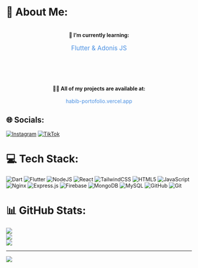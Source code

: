 # 💫 About Me:
<p align="center" style="margin: 20px 0;"><br>  <strong>🌱 I’m currently learning:</strong> <br><br>  <span style="font-size: 1.2em; color: #4A90E2;">Flutter & Adonis JS</span><br></p><br><br><p align="center" style="margin: 20px 0;"><br>  <strong>👨‍💻 All of my projects are available at:</strong> <br><br>  <a href="https://habib-portofolio.vercel.app/" target="_blank" style="text-decoration: none; color: #4A90E2;">habib-portofolio.vercel.app</a><br></p>


## 🌐 Socials:
[![Instagram](https://img.shields.io/badge/Instagram-%23E4405F.svg?logo=Instagram&logoColor=white)](https://instagram.com/habibazizysiddiq_) [![TikTok](https://img.shields.io/badge/TikTok-%23000000.svg?logo=TikTok&logoColor=white)](https://tiktok.com/@xmodra_) 

# 💻 Tech Stack:
![Dart](https://img.shields.io/badge/dart-%230175C2.svg?style=for-the-badge&logo=dart&logoColor=white) ![Flutter](https://img.shields.io/badge/Flutter-%2302569B.svg?style=for-the-badge&logo=Flutter&logoColor=white) ![NodeJS](https://img.shields.io/badge/node.js-6DA55F?style=for-the-badge&logo=node.js&logoColor=white) ![React](https://img.shields.io/badge/react-%2320232a.svg?style=for-the-badge&logo=react&logoColor=%2361DAFB) ![TailwindCSS](https://img.shields.io/badge/tailwindcss-%2338B2AC.svg?style=for-the-badge&logo=tailwind-css&logoColor=white) ![HTML5](https://img.shields.io/badge/html5-%23E34F26.svg?style=for-the-badge&logo=html5&logoColor=white) ![JavaScript](https://img.shields.io/badge/javascript-%23323330.svg?style=for-the-badge&logo=javascript&logoColor=%23F7DF1E) ![Nginx](https://img.shields.io/badge/nginx-%23009639.svg?style=for-the-badge&logo=nginx&logoColor=white) ![Express.js](https://img.shields.io/badge/express.js-%23404d59.svg?style=for-the-badge&logo=express&logoColor=%2361DAFB) ![Firebase](https://img.shields.io/badge/firebase-a08021?style=for-the-badge&logo=firebase&logoColor=ffcd34) ![MongoDB](https://img.shields.io/badge/MongoDB-%234ea94b.svg?style=for-the-badge&logo=mongodb&logoColor=white) ![MySQL](https://img.shields.io/badge/mysql-4479A1.svg?style=for-the-badge&logo=mysql&logoColor=white) ![GitHub](https://img.shields.io/badge/github-%23121011.svg?style=for-the-badge&logo=github&logoColor=white) ![Git](https://img.shields.io/badge/git-%23F05033.svg?style=for-the-badge&logo=git&logoColor=white)
# 📊 GitHub Stats:
![](https://github-readme-stats.vercel.app/api?username=hbibazzysddq&theme=dark&hide_border=false&include_all_commits=false&count_private=false)<br/>
![](https://github-readme-streak-stats.herokuapp.com/?user=hbibazzysddq&theme=dark&hide_border=false)<br/>
![](https://github-readme-stats.vercel.app/api/top-langs/?username=hbibazzysddq&theme=dark&hide_border=false&include_all_commits=false&count_private=false&layout=compact)

---
[![](https://visitcount.itsvg.in/api?id=hbibazzysddq&icon=0&color=0)](https://visitcount.itsvg.in)

<!-- Proudly created with GPRM ( https://gprm.itsvg.in ) -->
